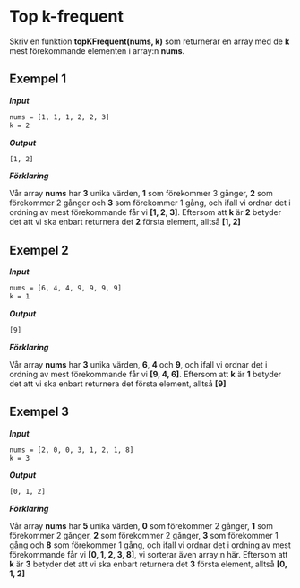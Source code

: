 # Top k-frequent

Skriv en funktion **topKFrequent(nums, k)** som returnerar en array med de **k** mest förekommande elementen i array:n **nums**.

## Exempel 1

**_Input_**

```bash
nums = [1, 1, 1, 2, 2, 3]
k = 2
```

**_Output_**

```bash
[1, 2]
```

**_Förklaring_**

Vår array **nums** har **3** unika värden, **1** som förekommer 3 gånger, **2** som förekommer 2 gånger och **3** som förekommer 1 gång, och ifall vi ordnar det i ordning av mest förekommande får vi **[1, 2, 3]**. Eftersom att **k** är **2** betyder det att vi ska enbart returnera det **2** första element, alltså **[1, 2]**

## Exempel 2

**_Input_**

```bash
nums = [6, 4, 4, 9, 9, 9, 9]
k = 1
```

**_Output_**

```bash
[9]
```

**_Förklaring_**

Vår array **nums** har **3** unika värden, **6**, **4** och **9**, och ifall vi ordnar det i ordning av mest förekommande får vi **[9, 4, 6]**. Eftersom att **k** är **1** betyder det att vi ska enbart returnera det första element, alltså **[9]**

## Exempel 3

**_Input_**

```bash
nums = [2, 0, 0, 3, 1, 2, 1, 8]
k = 3
```

**_Output_**

```bash
[0, 1, 2]
```

**_Förklaring_**

Vår array **nums** har **5** unika värden, **0** som förekommer 2 gånger, **1** som förekommer 2 gånger, **2** som förekommer 2 gånger, **3** som förekommer 1 gång och **8** som förekommer 1 gång, och ifall vi ordnar det i ordning av mest förekommande får vi **[0, 1, 2, 3, 8]**, vi sorterar även array:n här. Eftersom att **k** är **3** betyder det att vi ska enbart returnera det **3** första element, alltså **[0, 1, 2]**
